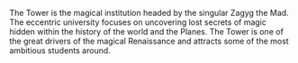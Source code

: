The Tower is the magical institution headed by the singular Zagyg the Mad. The eccentric university focuses on uncovering lost secrets of magic hidden within the history of the world and the Planes. The Tower is one of the great drivers of the magical Renaissance and attracts some of the most ambitious students around.